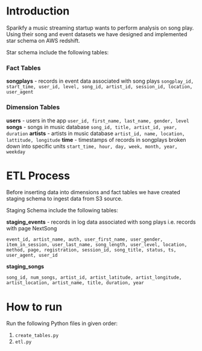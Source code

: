 # Introduction

Sparikfy a music streaming startup wants to perform analysis on song play. Using their song and event datasets we have designed and implemented star schema on AWS redshift.

Star schema include the following tables:

### Fact Tables
**songplays** - records in event data associated with song plays 
`songplay_id, start_time, user_id, level, song_id, artist_id, session_id, location, user_agent`

### Dimension Tables
 **users** - users in the app
`user_id, first_name, last_name, gender, level`
 **songs** - songs in music database
`song_id, title, artist_id, year, duration`
**artists** - artists in music database
 `artist_id, name, location, lattitude, longitude`
**time** - timestamps of records in songplays broken down into specific units
`start_time, hour, day, week, month, year, weekday`

# ETL Process

Before inserting data into dimensions and fact tables we have created staging schema to ingest data from S3 source. 

Staging Schema include the following tables:

**staging_events** - records in log data associated with song plays i.e. records with page NextSong

`event_id, artist_name, auth, user_first_name, user_gender, item_in_session, user_last_name, song_length, user_level, location, method, page, registration, session_id, song_title, status, ts, user_agent, user_id`
    

**staging_songs** 

`song_id, num_songs, artist_id, artist_latitude, artist_longitude, artist_location, artist_name, title, duration, year`

# How to run

Run the following Python files in given order:

1. `create_tables.py`
2. `etl.py`
